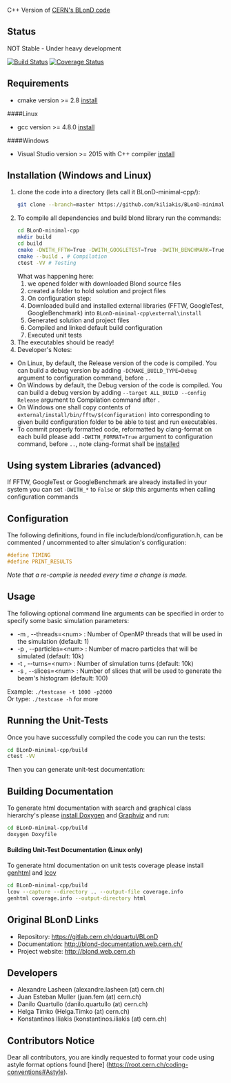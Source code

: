 C++ Version of [CERN's BLonD code][1]

## Status 

NOT Stable - Under heavy development

[![Build Status](https://travis-ci.org/kiliakis/BLonD-minimal-cpp.svg?branch=master)](https://travis-ci.org/kiliakis/BLonD-minimal-cpp)
[![Coverage Status](https://coveralls.io/repos/github/kiliakis/BLonD-minimal-cpp/badge.svg?branch=master)](https://coveralls.io/github/kiliakis/BLonD-minimal-cpp?branch=master)

## Requirements
* cmake version >= 2.8 [install](https://cmake.org/install/)

####Linux
* gcc version >= 4.8.0 [install](https://gcc.gnu.org/wiki/InstallingGCC)

####Windows
* Visual Studio version >= 2015 with C++ compiler [install](https://www.visualstudio.com/)

## Installation (Windows and Linux)
1. clone the code into a directory (lets call it BLonD-minimal-cpp/):
    ```bash  
    git clone --branch=master https://github.com/kiliakis/BLonD-minimal-cpp
    ```
2. To compile all dependencies and build blond library run the commands:
    ```bash
    cd BLonD-minimal-cpp
    mkdir build  
    cd build 
    cmake -DWITH_FFTW=True -DWITH_GOOGLETEST=True -DWITH_BENCHMARK=True .. # Configuration
    cmake --build . # Compilation
    ctest -VV # Testing
    ```
    What was happening here:
   1. we opened folder with downloaded Blond source files
   2. created a folder to hold solution and project files
   3. On configuration step:
     1. Downloaded build and installed external libraries (FFTW, GoogleTest, GoogleBenchmark) into `BLonD-minimal-cpp\external\install`
     2. Generated solution and project files
   4. Compiled and linked default build configuration
   5. Executed unit tests
3. The executables should be ready!
4. Developer's Notes:
  * On Linux, by default, the Release version of the code is compiled. You can build a debug version by adding `-DCMAKE_BUILD_TYPE=Debug` argument to configuration command, before `..`
  * On Windows by default, the Debug version of the code is compiled. You can build a debug version by adding `--target ALL_BUILD --config Release` argument to Compilation command after `.`
  * On Windows one shall copy contents of `external/install/bin/fftw/$(configuration)` into corresponding to given build configuration folder to be able to test and run executables.
  * To commit properly formatted code, reformatted by clang-format on each build please add `-DWITH_FORMAT=True` argument to configuration command, before `..`, note clang-format shall be [installed](http://llvm.org/releases/download.html)


## Using system Libraries (advanced)
If FFTW, GoogleTest or GoogleBenchmark are already installed in your system you can set `-DWITH_*` to `False` or skip this arguments when calling configuration commands

## Configuration
The following definitions, found in file include/blond/configuration.h, can be commented / uncommented to alter simulation's configuration:
```c
#define TIMING
#define PRINT_RESULTS
```
*Note that a re-compile is needed every time a change is made.* 

## Usage
The following optional command line arguments can be specified in order to specify some basic simulation parameters:

* -m <num>, --threads=\<num\> : Number of OpenMP threads that will be used in the simulation (default: 1)
* -p <num>, --particles=\<num\> : Number of macro particles that will be simulated (default: 10k)
* -t <num>, --turns=\<num\>     : Number of simulation turns (default: 10k)
* -s <num>, --slices=\<num\>    : Number of slices that will be used to generate the beam's histogram (default: 100)

Example: `./testcase -t 1000 -p2000`  
Or type: `./testcase -h` for more

## Running the Unit-Tests
Once you have successfully compiled the code you can run the tests:
```bash
cd BLonD-minimal-cpp/build
ctest -VV
```
Then you can generate unit-test documentation:

## Building Documentation
To generate html documentation with search and graphical class hierarchy's please [install Doxygen](http://www.stack.nl/~dimitri/doxygen/download.html) and [Graphviz](http://www.graphviz.org/Download..php) and run:
```bash
cd BLonD-minimal-cpp/build
doxygen Doxyfile
```

#### Building Unit-Test Documentation (Linux only)
To generate html documentation on unit tests coverage please install [genhtml](http://linux.die.net/man/1/genhtml) and [lcov](http://ltp.sourceforge.net/coverage/lcov.php)
```bash
cd BLonD-minimal-cpp/build
lcov --capture --directory .. --output-file coverage.info
genhtml coverage.info --output-directory html
```

## Original BLonD Links

* Repository: https://gitlab.cern.ch/dquartul/BLonD
* Documentation: http://blond-documentation.web.cern.ch/
* Project website: http://blond.web.cern.ch

## Developers

- Alexandre Lasheen (alexandre.lasheen (at) cern.ch)
- Juan Esteban Muller (juan.fem (at) cern.ch)
- Danilo Quartullo (danilo.quartullo (at) cern.ch)
- Helga Timko (Helga.Timko (at) cern.ch)
- Konstantinos Iliakis (konstantinos.iliakis (at) cern.ch)

## Contributors Notice

Dear all contributors, you are kindly requested to format your code using astyle format options found [here] (https://root.cern.ch/coding-conventions#Astyle).

[1]: http://blond.web.cern.ch
